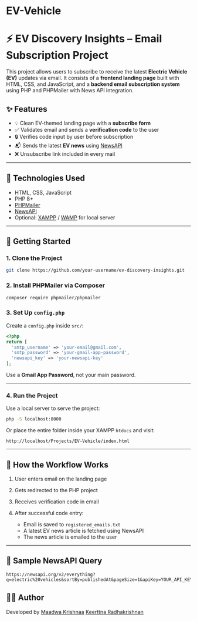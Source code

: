 # EV-Vehicle


# ⚡ EV Discovery Insights – Email Subscription Project

This project allows users to subscribe to receive the latest **Electric Vehicle (EV)** updates via email. It consists of a **frontend landing page** built with HTML, CSS, and JavaScript, and a **backend email subscription system** using PHP and PHPMailer with News API integration.



## ✨ Features

- 💡 Clean EV-themed landing page with a **subscribe form**
- ✅ Validates email and sends a **verification code** to the user
- 🔒 Verifies code input by user before subscription
- 📬 Sends the latest **EV news** using [NewsAPI](https://newsapi.org/)
- ❌ Unsubscribe link included in every mail

---

## 🔧 Technologies Used

- HTML, CSS, JavaScript
- PHP 8+
- [PHPMailer](https://github.com/PHPMailer/PHPMailer)
- [NewsAPI](https://newsapi.org/)
- Optional: [XAMPP](https://www.apachefriends.org/) / [WAMP](https://www.wampserver.com/) for local server

---

## 🚀 Getting Started

### 1. Clone the Project

```bash
git clone https://github.com/your-username/ev-discovery-insights.git
````

### 2. Install PHPMailer via Composer

```bash
composer require phpmailer/phpmailer
```

### 3. Set Up `config.php`

Create a `config.php` inside `src/`:

```php
<?php
return [
  'smtp_username' => 'your-email@gmail.com',
  'smtp_password' => 'your-gmail-app-password',
  'newsapi_key' => 'your-newsapi-key'
];
```

Use a **Gmail App Password**, not your main password.

---

### 4. Run the Project

Use a local server to serve the project:

```bash
php -S localhost:8000
```

Or place the entire folder inside your XAMPP `htdocs` and visit:

```
http://localhost/Projects/EV-Vehicle/index.html
```

---

## 🔁 How the Workflow Works

1. User enters email on the landing page
2. Gets redirected to the PHP project
3. Receives verification code in email
4. After successful code entry:

   * Email is saved to `registered_emails.txt`
   * A latest EV news article is fetched using NewsAPI
   * The news article is emailed to the user

---

## 🧪 Sample NewsAPI Query

```url
https://newsapi.org/v2/everything?q=electric%20vehicles&sortBy=publishedAt&pageSize=1&apiKey=YOUR_API_KEY
```



## 🙋‍♀️ Author

Developed by [Maadwa Krishnaa](https://github.com/your-profile)
             [Keerttna Radhakrishnan](https://github.com/Keerttna)
